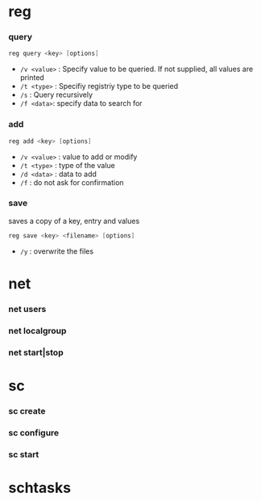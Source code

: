 # reg
### query 
```powershell
reg query <key> [options]
```
- `/v <value>` : Specify value to be queried. If not supplied, all values are printed
- `/t <type>` : Specifiy registriy type to be queried
- `/s` : Query recursively
- `/f <data>`: specify data to search for 
### add
```powershell
reg add <key> [options]
```
- `/v <value>` : value to add or modify
- `/t <type>` : type of the value
- `/d <data>` : data to add
- `/f` : do not ask for confirmation
### save
saves a copy of a key, entry and values
```powershell
reg save <key> <filename> [options]
```
- `/y` : overwrite the files

# net
### net users
### net localgroup
### net start|stop
# sc
### sc create
### sc configure
### sc start
# schtasks
